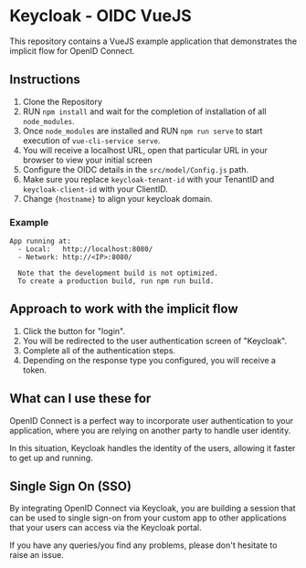 # Keycloak - OIDC VueJS

This repository contains a VueJS example application that demonstrates the implicit flow for OpenID Connect.

## Instructions

1. Clone the Repository
2. RUN `npm install` and wait for the completion of installation of all `node_modules`.
3. Once `node_modules` are installed and RUN `npm run serve` to start execution of `vue-cli-service serve`.
4. You will receive a localhost URL, open that particular URL in your browser to view your initial screen
5. Configure the OIDC details in the ```src/model/Config.js``` path.
6. Make sure you replace `keycloak-tenant-id` with your TenantID and `keycloak-client-id` with your ClientID.
7. Change `{hostname}` to align your keycloak domain.

### Example

```
App running at:
  - Local:   http://localhost:8080/ 
  - Network: http://<IP>:8080/

  Note that the development build is not optimized.
  To create a production build, run npm run build.
```

## Approach to work with the implicit flow

1. Click the button for "login".
2. You will be redirected to the user authentication screen of "Keycloak".
3. Complete all of the authentication steps.
4. Depending on the response type you configured, you will receive a token.

## What can I use these for

OpenID Connect is a perfect way to incorporate user authentication to your application, where you are relying on another party to handle user identity.

In this situation, Keycloak handles the identity of the users, allowing it faster to get up and running.

## Single Sign On (SSO)

By integrating OpenID Connect via Keycloak, you are building a session that can be used to single sign-on from your custom app to other applications that your users can access via the Keycloak portal.

If you have any queries/you find any problems, please don't hesitate to raise an issue.